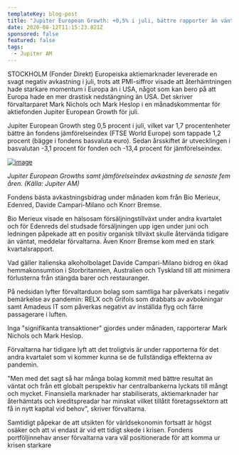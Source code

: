 ```yaml
---
templateKey: blog-post
title: "Jupiter European Growth: +0,5% i juli, bättre rapporter än väntat gav stöd"
date: 2020-08-12T11:15:23.821Z
sponsored: false
featured: false
tags:
  - Jupiter AM
---
```

<!--StartFragment-->

STOCKHOLM (Fonder Direkt) Europeiska aktiemarknader levererade en svagt negativ avkastning i juli, trots att PMI-siffror visade att återhämtningen hade starkare momentum i Europa än i USA, något som kan bero på att Europa hade en mer drastisk nedstängning än USA. Det skriver förvaltarparet Mark Nichols och Mark Heslop i en månadskommentar för aktiefonden Jupiter European Growth för juli.

Jupiter European Growth steg 0,5 procent i juli, vilket var 1,7 procentenheter bättre än fondens jämförelseindex (FTSE World Europe) som tappade 1,2 procent (bägge i fondens basvaluta euro). Sedan årsskiftet är utvecklingen i basvalutan -3,1 procent för fonden och -13,4 procent för jämförelseindex.

[![image](https://i.direkt.se/200812/587819801.png)](https://i.direkt.se/200812/587819801.png)

*Jupiter European Growths samt jämförelseindex avkastning de senaste fem åren. (Källa: Jupiter AM)*

Fondens bästa avkastningsbidrag under månaden kom från Bio Merieux, Edenred, Davide Campari-Milano och Knorr Bremse.

Bio Merieux visade en hälsosam försäljningstillväxt under andra kvartalet och för Edenreds del studsade försäljningen upp igen under juni och ledningen påpekade att en positiv organisk tillväxt skulle återvända tidigare än väntat, meddelar förvaltarna. Även Knorr Bremse kom med en stark kvartalsrapport.

Vad gäller italienska alkoholbolaget Davide Campari-Milano bidrog en ökad hemmakonsumtion i Storbritannien, Australien och Tyskland till att minimera förlusterna från stängda barer och restauranger.

På nedsidan lyfter förvaltarduon bolag som samtliga har påverkats i negativ bemärkelse av pandemin: RELX och Grifols som drabbats av avbokningar samt Amadeus IT som påverkas negativt av inställda flyg och färre passagerare i luften.

Inga "signifikanta transaktioner" gjordes under månaden, rapporterar Mark Nichols och Mark Heslop.

Förvaltarna har tidigare lyft att det troligtvis är under rapporterna för det andra kvartalet som vi kommer kunna se de fullständiga effekterna av pandemin.

"Men med det sagt så har många bolag kommit med bättre resultat än väntat och från ett globalt perspektiv har centralbankerna lyckats till mångt och mycket. Finansiella marknader har stabiliserats, aktiemarknader har återhämtats och kreditspreadar har minskat vilket tillåtit företagssektorn att få in nytt kapital vid behov", skriver förvaltarna.

Samtidigt påpekar de att utsikten för världsekonomin fortsatt är högst osäker och att vi endast är vid ett tidigt skede i krisen. Fondens portföljinnehav anser förvaltarna vara väl positionerade för att komma ur krisen starkare

<!--EndFragment-->